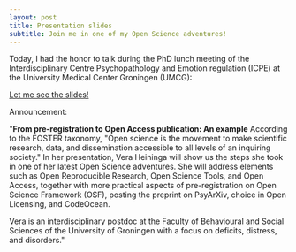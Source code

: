 ```yaml
---
layout: post
title: Presentation slides
subtitle: Join me in one of my Open Science adventures! 
---
```


Today, I had the honor to talk during the PhD lunch meeting of the Interdisciplinary Centre Psychopathology and Emotion regulation (ICPE) at the  University Medical Center Groningen (UMCG):

[Let me see the slides!](https://osf.io/bmzw4?show=view)

Announcement:

"**From pre-registration to Open Access publication: An example**
According to the FOSTER taxonomy, "Open science is the movement to make scientific research, data, and dissemination accessible to all levels of an inquiring society." In her presentation, Vera Heininga will show us the steps she took in one of her latest Open Science adventures. She will address elements such as Open Reproducible Research, Open Science Tools, and Open Access, together with more practical aspects of pre-registration on Open Science Framework (OSF), posting the preprint on PsyArXiv, choice in Open Licensing, and CodeOcean.

Vera is an interdisciplinary postdoc at the Faculty of Behavioural and Social Sciences of the University of Groningen with a focus on deficits, distress, and disorders."


